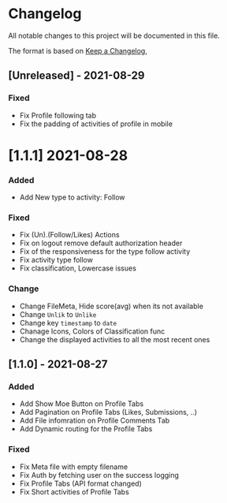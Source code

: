 # Changelog

All notable changes to this project will be documented in this file.

The format is based on [Keep a Changelog](https://keepachangelog.com/en/1.0.0/),


## [Unreleased] - 2021-08-29

### Fixed

- Fix Profile following tab
- Fix the padding of activities of profile in mobile 

# [1.1.1] 2021-08-28

### Added

- Add New type to activity: Follow

### Fixed

- Fix (Un).(Follow/Likes) Actions
- Fix on logout remove default authorization header
- Fix of the responsiveness for the type follow activity
- Fix activity type follow
- Fix classification, Lowercase issues

### Change

- Change FileMeta, Hide score(avg) when its not available
- Change `Unlik` to `Unlike`
- Change key `timestamp` to `date`
- Chanage Icons, Colors of Classification func
- Change the displayed activities to all the most recent ones


## [1.1.0] - 2021-08-27

### Added

- Add Show Moe Button on Profile Tabs
- Add Pagination on Profile Tabs (Likes, Submissions, ..)
- Add File infomration on Profile Comments Tab
- Add Dynamic routing for the Profile Tabs

### Fixed

- Fix Meta file with empty filename
- Fix Auth by fetching user on the success logging
- Fix Profile Tabs (API format changed)
- Fix Short activities of Profile Tabs
